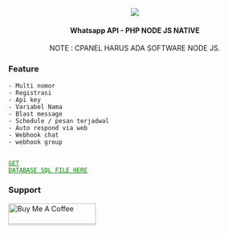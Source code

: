 <p align="center">
  <img src="https://telegra.ph/file/7de61920b42aee6f2c27f.png">
</p>

<h4><p align="center"> Whatsapp API - PHP NODE JS NATIVE </p></h4>

<p align="center">NOTE : CPANEL HARUS ADA SOFTWARE NODE JS.</p>



### Feature
```
- Multi nomor
- Registrasi
- Api key
- Variabel Nama
- Blast message
- Schedule / pesan terjadwal
- Auto respond via web
- Webhook chat
- webhook group
```
<code> <a href="https://wa.me/p/6771676856235862/994406916970" style="color: green" target="_blank">GET DATABASE SQL FILE HERE</a></code>


### Support

<a href="https://saweria.co/syditzzy" target="_blank"><img src="https://www.buymeacoffee.com/assets/img/custom_images/orange_img.png" alt="Buy Me A Coffee" style="height: 41px !important;width: 174px !important;box-shadow: 0px 3px 2px 0px rgba(190, 190, 190, 0.5) !important;-webkit-box-shadow: 0px 3px 2px 0px rgba(190, 190, 190, 0.5) !important;" ></a>
